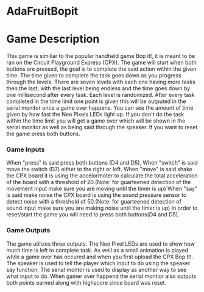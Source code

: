 # AdaFruitBopit

# Game Description
This game is similiar to the popular handheld game Bop it!, it is meant to be ran on the Circuit Playground Express (CPX). The game will start when both buttons are pressed, the goal is to complete the said action within the given time. The time given to complete the task goes down as you progress through the levels. There are seven levels with each one having more tasks then the last, with the last level being endless and the time goes down by one millisecond after every task. Each level is randomized. After every task completed in the time limit one point is given this will be outputed in the serial monitor once a game over happens. You can see the amount of time given by how fast the Neo Pixels LEDs light up. If you don't do the task within the time limit you will get a game over which will be shown in the serial monitor as well as being said through the speaker. If you want to reset the game press both buttons. 


### Game Inputs
When "press" is said press both buttons (D4 and D5), 
When "switch" is said move the switch (D7) either to the right or left.
When "move" is said shake the CPX board it is using the accelormoter to calculate the total acceleration of the board with a threshold of 20.(Note: for guarteened detection of the movement input make sure you are moving until the timer is up)
When "say" is said make noise the CPX board is using the sound pressure sensor to detect noise with a threshold of 50.(Note: for guarteened detection of sound input make sure you are making noise until the timer is up)
In order to reset/start the game you will need to press both buttons(D4 and D5). 


### Game Outputs
The game utilizes three outputs.
The Neo Pixel LEDs are used to show how much time is left to complete task. As well as a small animation is played while a game over has occured and when you first upload the CPX Bop It!. 
The speaker is used to tell the player which input to do using the speaker say function. 
The serial montor is used to display as another way to see what input to do. When gamer over happend the serial montior also outputs both points earned along with highscore since board was reset. 




